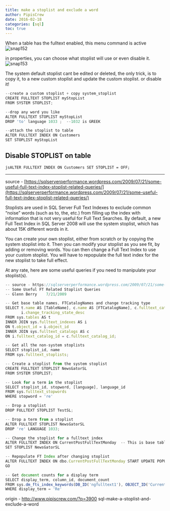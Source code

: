 ```yaml
---
title: make a stoplist and exclude a word
author: PipisCrew
date: 2016-02-18
categories: [sql]
toc: true
---
```


When a table has the fulltext enabled, this menu command is active 
![snap152](https://www.pipiscrew.com/wp-content/uploads/2016/02/snap152.png)

in properties, you can choose what stoplist will use or even disable it.
![snap153](https://www.pipiscrew.com/wp-content/uploads/2016/02/snap153.png)

The system default stoplist cant be edited or deleted, the only trick, is to copy it, to a new custom stoplist and update the custom stoplist.
or disable it!

```js
--create a custom stoplist + copy system_stoplist
CREATE FULLTEXT STOPLIST myStopList 
FROM SYSTEM STOPLIST; 

--drop any word you like
ALTER FULLTEXT STOPLIST myStopList 
DROP 'to' language 1033 ;  --1032 is GREEK

--attach the stoplist to table
ALTER FULLTEXT INDEX ON Customers
SET STOPLIST myStopList
```

## Disable STOPLIST on table

```jsALTER FULLTEXT INDEX ON Customers SET STOPLIST = OFF; ```

* * *

source - [https://sqlserverperformance.wordpress.com/2009/07/21/some-useful-full-text-index-stoplist-related-queries/](https://sqlserverperformance.wordpress.com/2009/07/21/some-useful-full-text-index-stoplist-related-queries/)

Stoplists are used in SQL Server Full Text Indexes to exclude common “noise” words (such as to, the, etc.) from filling up the index with information that is not very useful for Full Text Searches. By default, a new Full Text Index in SQL Server 2008 will use the system stoplist, which has about 15K different words in it.

You can create your own stoplist, either from scratch or by copying the system stoplist into it. Then you can modify your stoplist as you see fit, by adding or removing words. You can then change a Full Text Index to use your custom stoplist. You will have to repopulate the full text index for the new stoplist to take full effect.

At any rate, here are some useful queries if you need to manipulate your stoplist(s).

```js
-- source - https://sqlserverperformance.wordpress.com/2009/07/21/some-useful-full-text-index-stoplist-related-queries/
-- Some Useful FT Related Stoplist Queries
-- Glenn Berry    7/21/2009

-- Get base table names, FTCatalogNames and change tracking type
SELECT t.name AS [TableName], c.name AS [FTCatalogName], c.fulltext_catalog_id, 
       i.change_tracking_state_desc
FROM sys.tables AS t 
INNER JOIN sys.fulltext_indexes AS i 
ON t.object_id = i.object_id 
INNER JOIN sys.fulltext_catalogs AS c 
ON i.fulltext_catalog_id = c.fulltext_catalog_id;

-- Get all the non-system stoplists
SELECT stoplist_id, name 
FROM sys.fulltext_stoplists;

-- Create a stoplist from the system stoplist
CREATE FULLTEXT STOPLIST NewsGatorSL 
FROM SYSTEM STOPLIST; 

-- Look for a term in the stoplist
SELECT stoplist_id, stopword, [language], language_id 
FROM sys.fulltext_stopwords 
WHERE stopword = 're'

-- Drop a stoplist
DROP FULLTEXT STOPLIST TestSL;

-- Drop a term from a stoplist
ALTER FULLTEXT STOPLIST NewsGatorSL 
DROP 're' LANGUAGE 1033; 

-- Change the stoplist for a fulltext index
ALTER FULLTEXT INDEX ON CurrentPostFullTextMonday  -- This is base table name
SET STOPLIST NewsGatorSL

-- Repopulate FT Index after changing stoplist
ALTER FULLTEXT INDEX ON dbo.CurrentPostFullTextMonday START UPDATE POPULATION
GO

-- Get document counts for a display term
SELECT display_term, column_id, document_count 
FROM sys.dm_fts_index_keywords(DB_ID('ngfulltext1'), OBJECT_ID('CurrentPostFullTextMonday'))
WHERE display_term = 'Re'
```

origin - http://www.pipiscrew.com/?p=3900 sql-make-a-stoplist-and-exclude-a-word